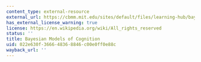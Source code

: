 ```yaml
---
content_type: external-resource
external_url: https://cbmm.mit.edu/sites/default/files/learning-hub/bayeschapter.pdf
has_external_license_warning: true
license: https://en.wikipedia.org/wiki/All_rights_reserved
status: ''
title: Bayesian Models of Cognition
uid: 022e630f-3666-4836-8846-c00e0ff0e88c
wayback_url: ''
---
```

